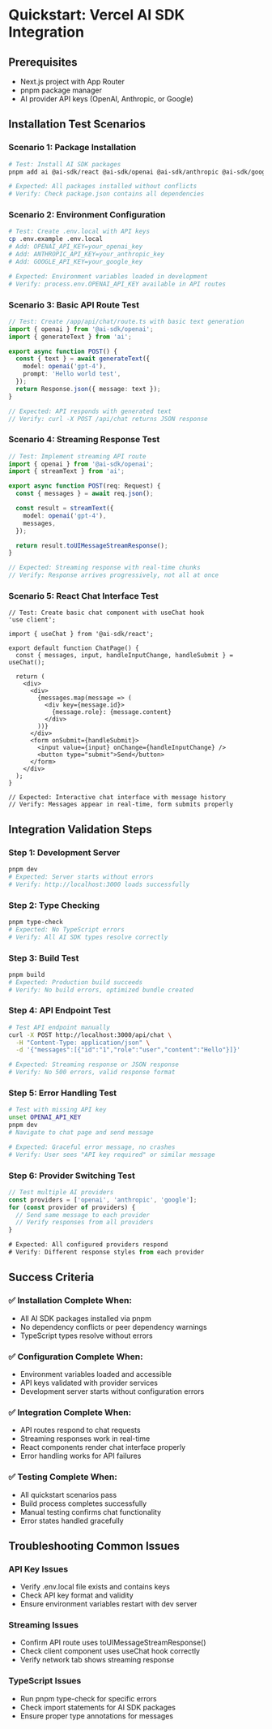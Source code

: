 # Quickstart: Vercel AI SDK Integration

## Prerequisites
- Next.js project with App Router
- pnpm package manager
- AI provider API keys (OpenAI, Anthropic, or Google)

## Installation Test Scenarios

### Scenario 1: Package Installation
```bash
# Test: Install AI SDK packages
pnpm add ai @ai-sdk/react @ai-sdk/openai @ai-sdk/anthropic @ai-sdk/google zod

# Expected: All packages installed without conflicts
# Verify: Check package.json contains all dependencies
```

### Scenario 2: Environment Configuration
```bash
# Test: Create .env.local with API keys
cp .env.example .env.local
# Add: OPENAI_API_KEY=your_openai_key
# Add: ANTHROPIC_API_KEY=your_anthropic_key
# Add: GOOGLE_API_KEY=your_google_key

# Expected: Environment variables loaded in development
# Verify: process.env.OPENAI_API_KEY available in API routes
```

### Scenario 3: Basic API Route Test
```typescript
// Test: Create /app/api/chat/route.ts with basic text generation
import { openai } from '@ai-sdk/openai';
import { generateText } from 'ai';

export async function POST() {
  const { text } = await generateText({
    model: openai('gpt-4'),
    prompt: 'Hello world test',
  });
  return Response.json({ message: text });
}

// Expected: API responds with generated text
// Verify: curl -X POST /api/chat returns JSON response
```

### Scenario 4: Streaming Response Test
```typescript
// Test: Implement streaming API route
import { openai } from '@ai-sdk/openai';
import { streamText } from 'ai';

export async function POST(req: Request) {
  const { messages } = await req.json();

  const result = streamText({
    model: openai('gpt-4'),
    messages,
  });

  return result.toUIMessageStreamResponse();
}

// Expected: Streaming response with real-time chunks
// Verify: Response arrives progressively, not all at once
```

### Scenario 5: React Chat Interface Test
```tsx
// Test: Create basic chat component with useChat hook
'use client';

import { useChat } from '@ai-sdk/react';

export default function ChatPage() {
  const { messages, input, handleInputChange, handleSubmit } = useChat();

  return (
    <div>
      <div>
        {messages.map(message => (
          <div key={message.id}>
            {message.role}: {message.content}
          </div>
        ))}
      </div>
      <form onSubmit={handleSubmit}>
        <input value={input} onChange={handleInputChange} />
        <button type="submit">Send</button>
      </form>
    </div>
  );
}

// Expected: Interactive chat interface with message history
// Verify: Messages appear in real-time, form submits properly
```

## Integration Validation Steps

### Step 1: Development Server
```bash
pnpm dev
# Expected: Server starts without errors
# Verify: http://localhost:3000 loads successfully
```

### Step 2: Type Checking
```bash
pnpm type-check
# Expected: No TypeScript errors
# Verify: All AI SDK types resolve correctly
```

### Step 3: Build Test
```bash
pnpm build
# Expected: Production build succeeds
# Verify: No build errors, optimized bundle created
```

### Step 4: API Endpoint Test
```bash
# Test API endpoint manually
curl -X POST http://localhost:3000/api/chat \
  -H "Content-Type: application/json" \
  -d '{"messages":[{"id":"1","role":"user","content":"Hello"}]}'

# Expected: Streaming response or JSON response
# Verify: No 500 errors, valid response format
```

### Step 5: Error Handling Test
```bash
# Test with missing API key
unset OPENAI_API_KEY
pnpm dev
# Navigate to chat page and send message

# Expected: Graceful error message, no crashes
# Verify: User sees "API key required" or similar message
```

### Step 6: Provider Switching Test
```typescript
// Test multiple AI providers
const providers = ['openai', 'anthropic', 'google'];
for (const provider of providers) {
  // Send same message to each provider
  // Verify responses from all providers
}

# Expected: All configured providers respond
# Verify: Different response styles from each provider
```

## Success Criteria

### ✅ Installation Complete When:
- All AI SDK packages installed via pnpm
- No dependency conflicts or peer dependency warnings
- TypeScript types resolve without errors

### ✅ Configuration Complete When:
- Environment variables loaded and accessible
- API keys validated with provider services
- Development server starts without configuration errors

### ✅ Integration Complete When:
- API routes respond to chat requests
- Streaming responses work in real-time
- React components render chat interface properly
- Error handling works for API failures

### ✅ Testing Complete When:
- All quickstart scenarios pass
- Build process completes successfully
- Manual testing confirms chat functionality
- Error states handled gracefully

## Troubleshooting Common Issues

### API Key Issues
- Verify .env.local file exists and contains keys
- Check API key format and validity
- Ensure environment variables restart with dev server

### Streaming Issues
- Confirm API route uses toUIMessageStreamResponse()
- Check client component uses useChat hook correctly
- Verify network tab shows streaming response

### TypeScript Issues
- Run pnpm type-check for specific errors
- Check import statements for AI SDK packages
- Ensure proper type annotations for messages